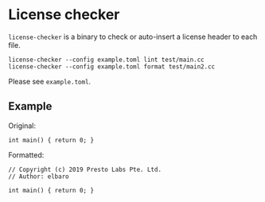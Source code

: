 # License checker

`license-checker` is a binary to check or auto-insert a license header to each file.

```
license-checker --config example.toml lint test/main.cc
license-checker --config example.toml format test/main2.cc
```

Please see `example.toml`.

## Example

Original:
```
int main() { return 0; }
```

Formatted:
```
// Copyright (c) 2019 Presto Labs Pte. Ltd.
// Author: elbaro

int main() { return 0; }
```
